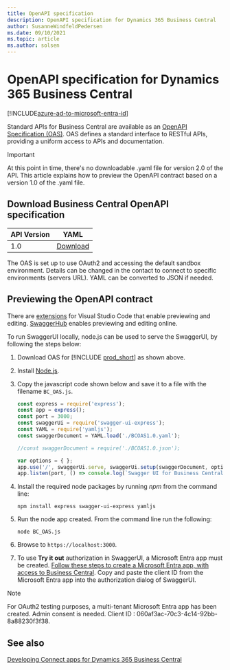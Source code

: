 ```yaml
---
title: OpenAPI specification
description: OpenAPI specification for Dynamics 365 Business Central
author: SusanneWindfeldPedersen
ms.date: 09/10/2021
ms.topic: article
ms.author: solsen
---
```


# OpenAPI specification for Dynamics 365 Business Central

[!INCLUDE[azure-ad-to-microsoft-entra-id](~/../shared-content/shared/azure-ad-to-microsoft-entra-id.md)]

Standard APIs for Business Central are available as an [OpenAPI Specification (OAS)](https://swagger.io/specification/). OAS defines a standard interface to RESTful APIs, providing a uniform access to APIs and documentation.  

> [!IMPORTANT]  
> At this point in time, there's no downloadable .yaml file for version 2.0 of the API. This article explains how to preview the OpenAPI contract based on a version 1.0 of the .yaml file. 

## Download Business Central OpenAPI specification

|API Version|YAML|
|-----------|------|
|1.0|[Download](../v1.0/contracts/BCOAS1.0.yaml)|

The OAS is set up to use OAuth2 and accessing the default sandbox environment. Details can be changed in the contact to connect to specific environments (servers URL). YAML can be converted to JSON if needed.

## Previewing the OpenAPI contract

There are [extensions](https://marketplace.visualstudio.com/search?term=openapi&target=VSCode&category=All%20categories&sortBy=Relevance) for Visual Studio Code that enable previewing and editing. [SwaggerHub](https://swagger.io/tools/swaggerhub/) enables previewing and editing online.

To run SwaggerUI locally, node.js can be used to serve the SwaggerUI, by following the steps below:

1) Download OAS for [!INCLUDE [prod_short](../../developer/includes/prod_short.md)] as shown above.
2) Install [Node.js](https://nodejs.org/en/download/).
3) Copy the javascript code shown below and save it to a file with the filename `BC_OAS.js`.  

    ```javascript
    const express = require('express');
    const app = express();
    const port = 3000;
    const swaggerUi = require('swagger-ui-express');
    const YAML = require('yamljs');
    const swaggerDocument = YAML.load('./BCOAS1.0.yaml'); 

    //const swaggerDocument = require('./BCOAS1.0.json');

    var options = { };
    app.use('/', swaggerUi.serve, swaggerUi.setup(swaggerDocument, options));
    app.listen(port, () => console.log(`Swagger UI for Business Central listening on port ${port}!`))
    ```

4) Install the required node packages by running *npm* from the command line:  
    ```
    npm install express swagger-ui-express yamljs
    ```
5) Run the node app created. From the command line run the following:
    ```
    node BC_OAS.js
    ```
6) Browse to `https://localhost:3000`.
7) To use **Try it out** authorization in SwaggerUI, a Microsoft Entra app must be created. [Follow these steps to create a Microsoft Entra app, with access to Business Central](../../developer/devenv-develop-connect-apps.md#set-up-microsoft-entra-id-based-authentication). Copy and paste the client ID from the Microsoft Entra app into the authorization dialog of SwaggerUI.

> [!NOTE]  
> For OAuth2 testing purposes, a multi-tenant Microsoft Entra app has been created. Admin consent is needed. Client ID : 060af3ac-70c3-4c14-92bb-8a88230f3f38.

## See also

[Developing Connect apps for Dynamics 365 Business Central](../../developer/devenv-develop-connect-apps.md)  
